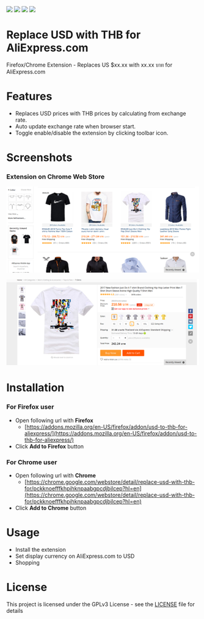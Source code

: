 <p align="left">
	<img src="https://img.shields.io/badge/browser-firefox%20|%20chrome-blue.svg">
	<img src="https://img.shields.io/badge/license-GPL-green.svg">
	<img src="https://img.shields.io/badge/max--users-350-brightgreen.svg">
	<img src="https://img.shields.io/badge/status-discontinued-red.svg">
</p>

# Replace USD with THB for AliExpress.com
Firefox/Chrome Extension - Replaces US $xx.xx with xx.xx บาท for AliExpress.com

# Features
- Replaces USD prices with THB prices by calculating from exchange rate.
- Auto update exchange rate when browser start.
- Toggle enable/disable the extension by clicking toolbar icon.

# Screenshots
### Extension on Chrome Web Store
![Search result page](https://github.com/PoundXI/Replace-USD-with-THB-for-AliExpress.com/blob/master/screenshots/search-result-page.png)

![Item detail page](https://github.com/PoundXI/Replace-USD-with-THB-for-AliExpress.com/blob/master/screenshots/item-detail-page.png)

# Installation

### For Firefox user
- Open following url with **Firefox**
	- [https://addons.mozilla.org/en-US/firefox/addon/usd-to-thb-for-aliexpress/](https://addons.mozilla.org/en-US/firefox/addon/usd-to-thb-for-aliexpress/)
- Click **Add to Firefox** button

### For Chrome user
- Open following url with **Chrome**
	- [https://chrome.google.com/webstore/detail/replace-usd-with-thb-for/pckknoefffkhpihknpaabgpcdjbjlcep?hl=en](https://chrome.google.com/webstore/detail/replace-usd-with-thb-for/pckknoefffkhpihknpaabgpcdjbjlcep?hl=en)
- Click **Add to Chrome** button

# Usage
- Install the extension
- Set display currency on AliExpress.com to USD
- Shopping

# License
This project is licensed under the GPLv3 License - see the [LICENSE](https://github.com/PoundXI/Replace-USD-with-THB-for-AliExpress.com/blob/master/LICENSE) file for details
